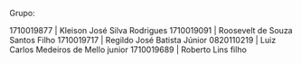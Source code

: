 Grupo:

1710019877 | Kleison José Silva Rodrigues 
1710019091 | Roosevelt de Souza Santos Filho 
1710019717 | Regildo José Batista Júnior 
0820110219 | Luiz Carlos Medeiros de Mello junior 
1710019689 | Roberto Lins filho
